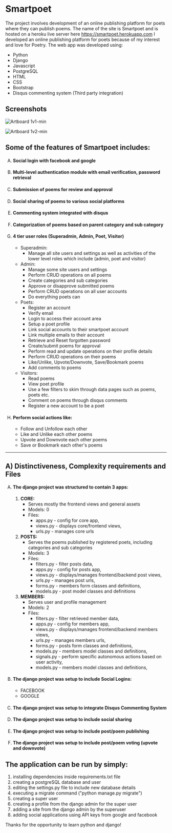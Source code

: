 <h1>Smartpoet</h1>

The project involves development of an online publishing platform for poets where they can publish poems.
The name of the site is Smartpoet and is hosted on a heroku live server here https://smartpoet.herokuapp.com
I developed an online publishing platform for poets because of my interest and love for Poetry. The web app was developed using:

<ul>
  <li>Python</li>
  <li>Django</li>
  <li>Javascript</li>
  <li>PostgreSQL</li>
  <li>HTML</li>
  <li>CSS</li>
  <li>Bootstrap</li>
  <li>Disqus commenting system (Third party integration)</li>
</ul>

<h2>Screenshots</h2>

![Artboard 1v1-min](https://user-images.githubusercontent.com/64320618/210186021-5996d900-674f-438a-80b7-bf06b3fb72ef.png)

![Artboard 1v2-min](https://user-images.githubusercontent.com/64320618/210203253-cac788e4-d5a9-49d6-b44a-308e30dcd1ee.png)


<h2>Some of the features of Smartpoet includes:</h2>

<ol type="A">
  <li><h4>Social login with facebook and google</h4></li>
  <li><h4>Multi-level authentication module with email verification, password retrieval</h4></li>
  <li><h4>Submission of poems for review and approval</h4></li>
  <li><h4>Social sharing of poems to various social platforms</h4></li>
  <li><h4>Commenting system integrated with disqus</h4></li>
  <li><h4>Categorization of poems based on parent category and sub category</h4></li>
    
  <li><h4>4 tier user roles (Superadmin, Admin, Poet, Visitor)</h4>
    <ul>
      <li>Superadmin:
        <ul>
          <li>Manage all site users and settings as well as activities of the lower level roles which include (admin, poet and visitor)</li>
        </ul>
      </li>
      <li>Admin:
        <ul>
          <li>Manage some site users and settings</li>
          <li>Perform CRUD operations on all poems</li>
          <li>Create categories and sub categories</li>
          <li>Approve or disapprove submitted poems</li>
          <li>Perform CRUD operations on all user accounts</li>
          <li>Do everything poets can</li>
        </ul>
      </li> 
      <li>Poets:
        <ul>
          <li>Register an account</li>
          <li>Verify email</li>
          <li>Login to access their account area</li>
          <li>Setup a poet profile</li>
          <li>Link social accounts to their smartpoet account</li>
          <li>Link multiple emails to their account</li>
          <li>Retrieve and Reset forgotten password</li>
          <li>Create/submit poems for approval</li>
          <li>Perform read and update operations on their profile details</li>
          <li>Perform CRUD operations on their poems</li>
          <li>Like/Unlike, Upvote/Downvote, Save/Bookmark poems</li>
          <li>Add comments to poems</li>
        </ul>
      </li>
      <li>Visitors:
        <ul>
          <li>Read poems</li>
            <li>View poet profile</li>
            <li>Use a few filters to skim through data pages such as poems, poets etc.</li>
            <li>Comment on poems through disqus comments</li>
            <li>Register a new account to be a poet</li>
        </ul>
      </li>
    </ul>
  </li>
  <li><h4>Perform social actions like:</h4>
    <ul>
      <li>Follow and Unfollow each other</li>
      <li>Like and Unlike each other poems</li>
      <li>Upvote and Downvote each other poems</li>
      <li>Save or Bookmark each other's poems</li>
    </ul>
  </li>
</ol>

**************************************

<h2>A) Distinctiveness, Complexity requirements and Files</h2>

<ol type="A">
  <li><h4>The django project was structured to contain 3 apps:</h4>
    <ol type="1">
      <li><b>CORE:</b>
        <ul>
          <li>Serves mostly the frontend views and general assets</li>
          <li>Models: 0</li>
          <li>Files:
            <ul>
              <li>apps.py - config for core app, </li>
              <li>views.py - displays core/frontend views, </li>
              <li>urls.py - manages core urls </li>
            </ul>
          </li>
        </ul>
      </li>
      <li><b>POSTS:</b>
        <ul>
          <li>Serves the poems published by registered poets, including categories and sub categories</li>
          <li>Models: 3</li>
          <li>Files:
            <ul>
              <li>filters.py - filter posts data, </li>
              <li>apps.py - config for posts app, </li>
              <li>views.py - displays/manages frontend/backend post views, </li>
              <li>urls.py - manages post urls, </li>
              <li>forms.py - members form classes and definitions, </li>
              <li>models.py - post model classes and definitions </li>
            </ul>
          </li>
        </ul>
      </li>
      <li><b>MEMBERS:</b>
        <ul>
          <li>Serves user and profile management </li>
          <li>Models: 2</li>
          <li>Files:
            <ul>
              <li>filters.py - filter retrieved member data, </li>
              <li>apps.py - config for members app, </li>
              <li>views.py - displays/manages frontend/backend members views, </li>
              <li>urls.py - manages members urls, </li>
              <li>forms.py - posts form classes and definitions, </li>
              <li>models.py - members model classes and definitions, </li>
              <li>signals.py - perform specific autonomous actions based on user activity, </li>
              <li>models.py - members model classes and definitions, </li>
            </ul>
          </li>
        </ul>
      </li>
    </ol>
  </li>
  <li><h4>The django project was setup to include Social Logins:</h4>
    <ul>
      <li>FACEBOOK</li>
      <li>GOOGLE</li>
    </ul>
  </li>
  <li><h4>The django project was setup to integrate Disqus Commenting System</h4></li>
  <li><h4>The django project was setup to include social sharing</h4></li>
  <li><h4>The django project was setup to include post/poem publishing</h4></li>
  <li><h4>The django project was setup to include post/poem voting (upvote and downvote)</h4></li>
</ol>
   
<h2>The application can be run by simply:</h2>
<ol type="1">
  <li>installing dependencies inside requirements.txt file</li>
  <li>creating a postgreSQL database and user</li>
  <li>editing the settings.py file to include new database details</li>
  <li>executing a migrate command ("python manage.py migrate")</li>
  <li>creating a super user</li>
  <li>creating a profile from the django admin for the super user</li>
  <li>adding a site from the django admin by the superuser</li>
  <li>adding social applications using API keys from google and facebook</li>
</ol>

Thanks for the opportunity to learn python and django!

